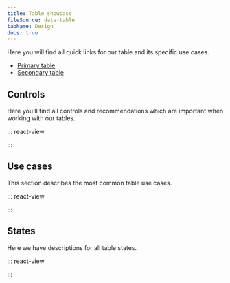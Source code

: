 ```yaml
---
title: Table showcase
fileSource: data-table
tabName: Design
docs: true
---
```


Here you will find all quick links for our table and its specific use cases.

* [Primary table](/table-group/table-primary/table-primary)
* [Secondary table](/table-group/table-secondary/table-secondary)

## Controls

Here you’ll find all controls and recommendations which are important when working with our tables.

::: react-view

<script lang="tsx">
import React from 'react'; 
import ComponentCard from '@components/../components/ComponentCard'; 
const getImageName = (title) => {
  const name = title.replace(/[ \/]+/g, ''); 
  return name.charAt(0).toLowerCase() + name.slice(1); 
}; 

const group = {
  accordion: {

    title: 'Accordion',
    route: '/table-group/table-controls/#a4d5aa',
    disabled: false,
    type: 'table',

  }, 
  checkboxes: {

    title: 'Checkboxes',
    route: '/table-group/table-controls/#ac425f',
    disabled: false,
    type: 'table',

  }, 
  resizing: {

    title: 'Columns resizing',
    route: '/table-group/table-controls/#aaac27',
    disabled: false,
    type: 'table',

  }, 
  editing: {

    title: 'Editing and adding content',
    route: '/table-group/table-controls/#af4b38',
    disabled: false,
    type: 'table',

  }, 
  highlighting: {

    title: 'Highlighting content',
    route: '/table-group/table-controls/#a25eaa',
    disabled: false,
    type: 'table',

  }, 
  links: {

    title: 'Internal and external links',
    route: '/table-group/table-controls/#a5d124',
    disabled: false,
    type: 'table',

  }, 
  linksLong: {

    title: 'Long links and text',
    route: '/table-group/table-controls/#a5b913',
    disabled: false,
    type: 'table',

  }, 
  pagination: {

    title: 'Pagination',
    route: '/table-group/table-controls/#acbb81',
    disabled: false,
    type: 'table',

  }, 
  sorting: {

    title: 'Sorting',
    route: '/table-group/table-controls/#a2808a',
    disabled: false,
    type: 'table',

  }, 
  actionsRow: {

    title: 'Status and actions row',
    route: '/table-group/table-controls/#a02c09',
    disabled: false,
    type: 'table',

  }, 
  empty: {

    title: 'Empty table',
    route: '/table-group/table-states/#a2d2d0',
    disabled: false,
    type: 'table',

  }, 
  loading: {

    title: 'Loading',
    route: '/table-group/table-states/#a16bfb',
    disabled: false,
    type: 'table',

  }, 
  noData: {

    title: 'No data',
    route: '/table-group/table-states/#a42a7b',
    disabled: false,
    type: 'table',

  }, 
  nothingFound: {

    title: 'Nothing found',
    route: '/table-group/table-states/#a9076c',
    disabled: false,
    type: 'table',

  }, 
  progressbar: {

    title: 'Progressbar',
    route: '/table-group/table-states/#a6ab48',
    disabled: false,
    type: 'table',

  }, 
  skeleton: {

    title: 'Skeleton',
    route: '/table-group/table-states/#a6ab48',
    disabled: false,
    type: 'table',

  }, 
  error: {

    title: 'Something went wrong',
    route: '/table-group/table-states/#a6609d',
    disabled: false,
    type: 'table',

  }, 
}; 

const styles = `
  .table-group-grid {

    display: grid;
    grid-template-rows: max-content;
    grid-template-columns: repeat(auto-fill, 176px);
    grid-gap: 12px 12px;
    width: 100%;
    margin: 0;
    margin-top: 12px;
    padding: 0;

  }
`; 

const App = function () {
  React.useEffect(() => {

    const styleSheet = document.createElement('style');
    styleSheet.innerText = styles;
    document.head.appendChild(styleSheet);
    return () => styleSheet.remove();

  }, []); 

  const items = Object.keys(group).map((el) => group[el]); 

  return (

    <div className='table-group-grid'>
      {items.map((item) => (
        <ComponentCard
          key={item.title}
          image={getImageName(item.title)}
          text={item.title}
          disabled={item.disabled}
          href={item.route}
          type={item.type}
        />
      ))}
    </div>

  ); 
}
</script>

:::

## Use cases

This section describes the most common table use cases.

::: react-view

<script lang="tsx">
import React from 'react'; 
import ComponentCard from '@components/../components/ComponentCard'; 
const getImageName = (title) => {
  const name = title.replace(/[ \/]+/g, ''); 
  return name.charAt(0).toLowerCase() + name.slice(1); 
}; 

const group = {
  accordion: {

    title: 'Accordion',
    route: '/table-group/table-controls/#a4d5aa',
    disabled: false,
    type: 'table',

  }, 
  checkboxes: {

    title: 'Checkboxes',
    route: '/table-group/table-controls/#ac425f',
    disabled: false,
    type: 'table',

  }, 
  resizing: {

    title: 'Columns resizing',
    route: '/table-group/table-controls/#aaac27',
    disabled: false,
    type: 'table',

  }, 
  editing: {

    title: 'Editing and adding content',
    route: '/table-group/table-controls/#af4b38',
    disabled: false,
    type: 'table',

  }, 
  highlighting: {

    title: 'Highlighting content',
    route: '/table-group/table-controls/#a25eaa',
    disabled: false,
    type: 'table',

  }, 
  links: {

    title: 'Internal and external links',
    route: '/table-group/table-controls/#a5d124',
    disabled: false,
    type: 'table',

  }, 
  linksLong: {

    title: 'Long links and text',
    route: '/table-group/table-controls/#a5b913',
    disabled: false,
    type: 'table',

  }, 
  pagination: {

    title: 'Pagination',
    route: '/table-group/table-controls/#acbb81',
    disabled: false,
    type: 'table',

  }, 
  sorting: {

    title: 'Sorting',
    route: '/table-group/table-controls/#a2808a',
    disabled: false,
    type: 'table',

  }, 
  actionsRow: {

    title: 'Status and actions row',
    route: '/table-group/table-controls/#a02c09',
    disabled: false,
    type: 'table',

  }, 
  empty: {

    title: 'Empty table',
    route: '/table-group/table-states/#a2d2d0',
    disabled: false,
    type: 'table',

  }, 
  loading: {

    title: 'Loading',
    route: '/table-group/table-states/#a16bfb',
    disabled: false,
    type: 'table',

  }, 
  noData: {

    title: 'No data',
    route: '/table-group/table-states/#a42a7b',
    disabled: false,
    type: 'table',

  }, 
  nothingFound: {

    title: 'Nothing found',
    route: '/table-group/table-states/#a9076c',
    disabled: false,
    type: 'table',

  }, 
  progressbar: {

    title: 'Progressbar',
    route: '/table-group/table-states/#a6ab48',
    disabled: false,
    type: 'table',

  }, 
  skeleton: {

    title: 'Skeleton',
    route: '/table-group/table-states/#a6ab48',
    disabled: false,
    type: 'table',

  }, 
  error: {

    title: 'Something went wrong',
    route: '/table-group/table-states/#a6609d',
    disabled: false,
    type: 'table',

  }, 
}; 

const styles = `
  .table-group-grid {

    display: grid;
    grid-template-rows: max-content;
    grid-template-columns: repeat(auto-fill, 176px);
    grid-gap: 12px 12px;
    width: 100%;
    margin: 0;
    margin-top: 12px;
    padding: 0;

  }
`; 

const App = function () {
  React.useEffect(() => {

    const styleSheet = document.createElement('style');
    styleSheet.innerText = styles;
    document.head.appendChild(styleSheet);
    return () => styleSheet.remove();

  }, []); 

  const items = Object.keys(group).map((el) => group[el]); 

  return (

    <div className='table-group-grid'>
      {items.map((item) => (
        <ComponentCard
          key={item.title}
          image={getImageName(item.title)}
          text={item.title}
          disabled={item.disabled}
          href={item.route}
          type={item.type}
        />
      ))}
    </div>

  ); 
}
</script>

:::

## States

Here we have descriptions for all table states.

::: react-view

<script lang="tsx">
import React from 'react'; 
import ComponentCard from '@components/../components/ComponentCard'; 
const getImageName = (title) => {
  const name = title.replace(/[ \/]+/g, ''); 
  return name.charAt(0).toLowerCase() + name.slice(1); 
}; 

const group = {
  accordion: {

    title: 'Accordion',
    route: '/table-group/table-controls/#a4d5aa',
    disabled: false,
    type: 'table',

  }, 
  checkboxes: {

    title: 'Checkboxes',
    route: '/table-group/table-controls/#ac425f',
    disabled: false,
    type: 'table',

  }, 
  resizing: {

    title: 'Columns resizing',
    route: '/table-group/table-controls/#aaac27',
    disabled: false,
    type: 'table',

  }, 
  editing: {

    title: 'Editing and adding content',
    route: '/table-group/table-controls/#af4b38',
    disabled: false,
    type: 'table',

  }, 
  highlighting: {

    title: 'Highlighting content',
    route: '/table-group/table-controls/#a25eaa',
    disabled: false,
    type: 'table',

  }, 
  links: {

    title: 'Internal and external links',
    route: '/table-group/table-controls/#a5d124',
    disabled: false,
    type: 'table',

  }, 
  linksLong: {

    title: 'Long links and text',
    route: '/table-group/table-controls/#a5b913',
    disabled: false,
    type: 'table',

  }, 
  pagination: {

    title: 'Pagination',
    route: '/table-group/table-controls/#acbb81',
    disabled: false,
    type: 'table',

  }, 
  sorting: {

    title: 'Sorting',
    route: '/table-group/table-controls/#a2808a',
    disabled: false,
    type: 'table',

  }, 
  actionsRow: {

    title: 'Status and actions row',
    route: '/table-group/table-controls/#a02c09',
    disabled: false,
    type: 'table',

  }, 
  empty: {

    title: 'Empty table',
    route: '/table-group/table-states/#a2d2d0',
    disabled: false,
    type: 'table',

  }, 
  loading: {

    title: 'Loading',
    route: '/table-group/table-states/#a16bfb',
    disabled: false,
    type: 'table',

  }, 
  noData: {

    title: 'No data',
    route: '/table-group/table-states/#a42a7b',
    disabled: false,
    type: 'table',

  }, 
  nothingFound: {

    title: 'Nothing found',
    route: '/table-group/table-states/#a9076c',
    disabled: false,
    type: 'table',

  }, 
  progressbar: {

    title: 'Progressbar',
    route: '/table-group/table-states/#a6ab48',
    disabled: false,
    type: 'table',

  }, 
  skeleton: {

    title: 'Skeleton',
    route: '/table-group/table-states/#a6ab48',
    disabled: false,
    type: 'table',

  }, 
  error: {

    title: 'Something went wrong',
    route: '/table-group/table-states/#a6609d',
    disabled: false,
    type: 'table',

  }, 
}; 

const styles = `
  .table-group-grid {

    display: grid;
    grid-template-rows: max-content;
    grid-template-columns: repeat(auto-fill, 176px);
    grid-gap: 12px 12px;
    width: 100%;
    margin: 0;
    margin-top: 12px;
    padding: 0;

  }
`; 

const App = function (props) {
  React.useEffect(() => {

    const styleSheet = document.createElement('style');
    styleSheet.innerText = styles;
    document.head.appendChild(styleSheet);
    return () => styleSheet.remove();

  }, []); 

  const items = Object.keys(group).map((el) => group[el]); 

  return (

    <div className='table-group-grid'>
      {items.map((item) => (
        <ComponentCard
          key={item.title}
          image={getImageName(item.title)}
          text={item.title}
          disabled={item.disabled}
          href={item.route}
          type={item.type}
        />
      ))}
    </div>

  ); 
}
</script>

:::
